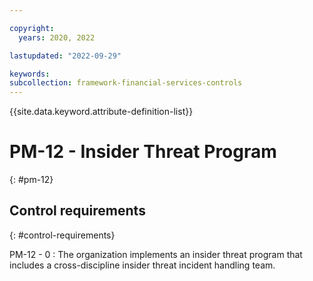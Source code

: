 ```yaml
---

copyright:
  years: 2020, 2022

lastupdated: "2022-09-29"

keywords: 
subcollection: framework-financial-services-controls
---
```


{{site.data.keyword.attribute-definition-list}}

               
# PM-12 - Insider Threat Program
{: #pm-12}

## Control requirements
{: #control-requirements}

PM-12 - 0
    : The organization implements an insider threat program that includes a cross-discipline insider threat incident handling team.



